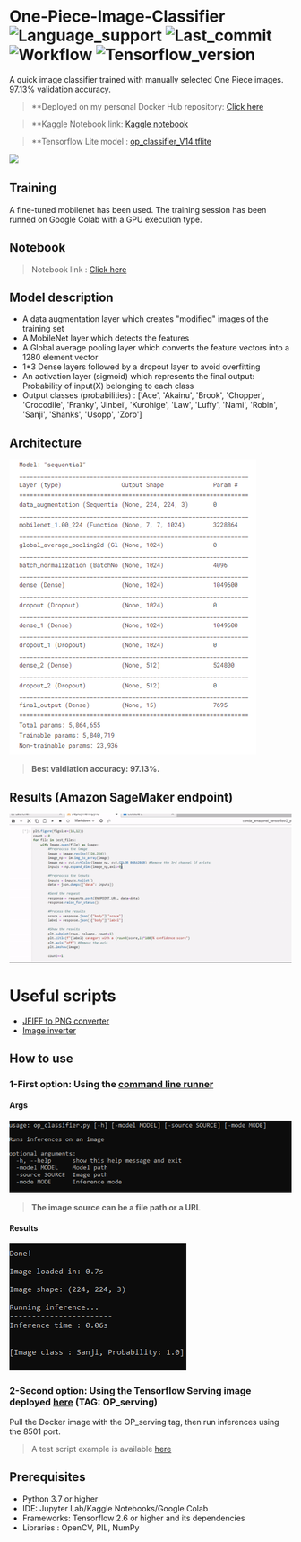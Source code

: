 # One-Piece-Image-Classifier ![Language_support](https://img.shields.io/pypi/pyversions/Tensorflow) ![Last_commit](https://img.shields.io/github/last-commit/JustSecret123/Human-pose-estimation) ![Workflow](https://img.shields.io/github/workflow/status/JustSecret123/Human-pose-estimation/Pylint/main) ![Tensorflow_version](https://img.shields.io/badge/Tensorflow%20version-2.6.2-orange)

A quick image classifier trained with manually selected One Piece images. 97.13% validation accuracy.

> **Deployed on my personal Docker Hub repository: [Click here](https://hub.docker.com/repository/docker/ibrahimserouis/my-tensorflow-models)

> **Kaggle Notebook link:  [Kaggle notebook](https://www.kaggle.com/ibrahimserouis99/one-piece-image-classifier-notebook)

> **Tensorflow Lite model : [op_classifier_V14.tflite](https://drive.google.com/file/d/1-xTYqv10IQmV0FS3ftYH6LeTbE86dlkT/view?usp=sharing)

<a href="https://www.linkedin.com/in/ibrahim-serouis-b05378181/">
  <img src="https://img.shields.io/badge/LinkedIn-Ibrahim%20Serouis-blue?link=http://left&link=http://right)"/>
</a>


## Training 

A fine-tuned mobilenet has been used. The training session has been runned on Google Colab with a GPU execution type. 

## Notebook 

> Notebook link : [Click here](one-piece-image-classifier-notebook.ipynb)

## Model description

- A data augmentation layer which creates "modified" images of the training set
- A MobileNet layer which detects the features
- A Global average pooling layer which converts the feature vectors into a 1280 element vector
- 1*3 Dense layers followed by a dropout layer to avoid overfitting
- An activation layer (sigmoid) which represents the final output: Probability of input(X) belonging to each class
- Output classes (probabilities) : ['Ace', 'Akainu', 'Brook', 'Chopper', 'Crocodile', 'Franky', 'Jinbei', 'Kurohige', 'Law', 'Luffy', 'Nami', 'Robin', 'Sanji', 'Shanks', 'Usopp', 'Zoro']

## Architecture

![Model architecture](Screenshots/Model_summary_new.PNG)
> **Best valdiation accuracy: 97.13%.**

## Results (Amazon SageMaker endpoint)

![Results](Screenshots/One%20Piece%20image%20classifier.gif)

# Useful scripts 
- [JFIFF to PNG converter](/Scripts/convert_jfif_to_png.py)
- [Image inverter](Scripts/invert_images.py)

## How to use 

### 1-First option: Using the [command line runner](Scripts/op_classifier.py)

#### Args 

![Args](Screenshots/command_line_args.PNG)

> **The image source can be a file path or a URL**

#### Results 
![Results](Screenshots/command_line_results.PNG)

### 2-Second option: Using the Tensorflow Serving image deployed [here](https://hub.docker.com/repository/docker/ibrahimserouis/my-tensorflow-models) (**TAG: OP_serving**)

Pull the Docker image with the OP_serving tag, then run inferences using the 8501 port. 

> A test script example is available [here](/Scripts/Prediction_OP_Model_Test.py)


## Prerequisites

- Python 3.7 or higher 
- IDE: Jupyter Lab/Kaggle Notebooks/Google Colab 
- Frameworks: Tensorflow 2.6 or higher and its dependencies
- Libraries : OpenCV, PIL, NumPy

